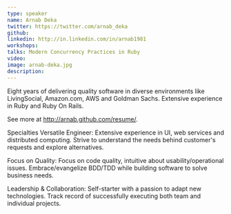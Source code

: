 ```yaml
---
type: speaker
name: Arnab Deka
twitter: https://twitter.com/arnab_deka
github: 
linkedin: http://in.linkedin.com/in/arnab1981
workshops:
talks: Modern Concurrency Practices in Ruby
video: 
image: arnab-deka.jpg
description: 
---
```


Eight years of delivering quality software in diverse environments like LivingSocial, Amazon.com, AWS and Goldman Sachs. Extensive experience in Ruby and Ruby On Rails.

See more at http://arnab.github.com/resume/.

Specialties
Versatile Engineer: Extensive experience in UI, web services and distributed computing. Strive to understand the needs behind customer's requests and explore alternatives.

Focus on Quality: Focus on code quality, intuitive about usability/operational issues. Embrace/evangelize BDD/TDD while building software to solve business needs.

Leadership & Collaboration: Self-starter with a passion to adapt new technologies. Track record of successfully executing both team and individual projects.

